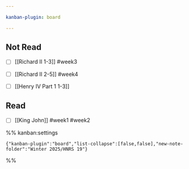 ```yaml
---

kanban-plugin: board

---
```


## Not Read

- [ ] [[Richard II 1-3]] #week3
- [ ] [[Richard II 2-5]] #week4
- [ ] [[Henry IV Part 1 1-3]]


## Read

- [ ] [[King John]] #week1 #week2




%% kanban:settings
```
{"kanban-plugin":"board","list-collapse":[false,false],"new-note-folder":"Winter 2025/HNRS 19"}
```
%%